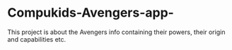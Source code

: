 # Compukids-Avengers-app-
This project is about the Avengers info containing their powers, their origin and capabilities etc.
